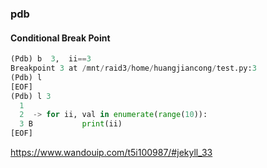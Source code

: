 ### pdb

#### Conditional Break Point

```python
(Pdb) b  3,  ii==3
Breakpoint 3 at /mnt/raid3/home/huangjiancong/test.py:3
(Pdb) l
[EOF]
(Pdb) l 3
  1
  2  -> for ii, val in enumerate(range(10)):
  3 B           print(ii)
[EOF]
```

https://www.wandouip.com/t5i100987/#jekyll_33